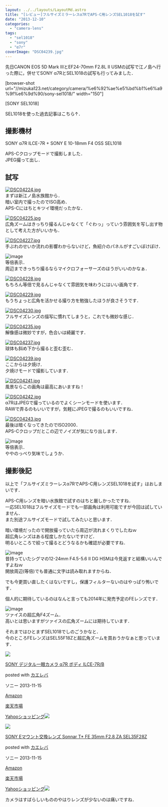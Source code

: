 ```yaml
---
layout: ../../layouts/LayoutMd.astro
title: "[レビュー]フルサイズミラーレスα7RでAPS-C用レンズSEL1018を試す"
date: "2013-12-10"
categories: 
  - "camera-lens"
tags: 
  - "sel1018"
  - "sony"
  - "α7r"
coverImage: "DSC04239.jpg"
---
```


先日CANON EOS 5D Mark IIIとEF24-70mm F2.8L II USMの試写で江ノ島へ行った際に，併せてSONY α7RとSEL1018の試写も行ってみました．

\[browser-shot url="//mizuka123.net/category/camera/%e6%92%ae%e5%bd%b1%e6%a9%9f%e6%9d%90/sony-sel1018/" width="150"\]

[SONY SEL1018]

SEL1018を使った過去記事はこちら↑．

## 撮影機材

SONY α7R ILCE-7R + SONY E 10-18mm F4 OSS SEL1018

APS-Cクロップモードで撮影しました．  
JPEG撮って出し．

## 試写

[![DSC04224.jpg](/archive/images/11262246655_592500d7ff_b.jpg)](http://www.flickr.com/photos/67522130@N08/11262246655/ "DSC04224.jpg")  
まずは新江ノ島水族館から．  
暗い室内で撮ったのでISO高め．  
APS-Cにはちとキツイ環境だったかな．

[![DSC04225.jpg](/archive/images/11262249845_1c443e5898_b.jpg)](http://www.flickr.com/photos/67522130@N08/11262249845/ "DSC04225.jpg")  
広角ズームはきっちり撮るんじゃなくて「ぐわっ」っていう雰囲気を写し出す物として考えた方がいいかも．

[![DSC04227.jpg](/archive/images/11262297144_5bd421be09_b.jpg)](http://www.flickr.com/photos/67522130@N08/11262297144/ "DSC04227.jpg")  
手ぶれのせいか流れの影響わからないけど，魚紹介のパネルがすごいぼけぼけ．

![image](/archive/images/image6.png "image")  
等倍表示．  
周辺まできっちり撮るならマイクロフォーサーズのほうがいいのかなぁ．

[![DSC04228.jpg](/archive/images/11262300534_0b52d931fa_b.jpg)](http://www.flickr.com/photos/67522130@N08/11262300534/ "DSC04228.jpg")  
もちろん等倍で見るんじゃなくて雰囲気を味わうにはいい画角です．

[![DSC04229.jpg](/archive/images/11262303054_e38196869e_b.jpg)](http://www.flickr.com/photos/67522130@N08/11262303054/ "DSC04229.jpg")  
もうちょっと広角を活かせる撮り方を勉強したほうが良さそうです．

[![DSC04230.jpg](/archive/images/11262305864_fd2798fed7_b.jpg)](http://www.flickr.com/photos/67522130@N08/11262305864/ "DSC04230.jpg")  
フルサイズレンズの描写に慣れてしまうと，これでも微妙な感じ．

[![DSC04235.jpg](/archive/images/11262263295_5a18014b9f_b.jpg)](http://www.flickr.com/photos/67522130@N08/11262263295/ "DSC04235.jpg")  
解像感は微妙ですが，色合いは綺麗です．

[![DSC04237.jpg](/archive/images/11262297276_cc98250d9d_b.jpg)](http://www.flickr.com/photos/67522130@N08/11262297276/ "DSC04237.jpg")  
球体も斜め下から撮ると歪む歪む．

[![DSC04239.jpg](/archive/images/11262299416_c3553462ce_b.jpg)](http://www.flickr.com/photos/67522130@N08/11262299416/ "DSC04239.jpg")  
ここからは夕焼け．  
夕焼けモードで撮影しています．

[![DSC04241.jpg](/archive/images/11262302276_eb41fa088e_b.jpg)](http://www.flickr.com/photos/67522130@N08/11262302276/ "DSC04241.jpg")  
風景ならこの画角は最高にあいますね！

[![DSC04242.jpg](/archive/images/11262305246_d661ffe04b_b.jpg)](http://www.flickr.com/photos/67522130@N08/11262305246/ "DSC04242.jpg")  
α7RはJPEGで撮っているのでよくシーンモードを使います．  
RAWで弄るのもいいですが，気軽にJPEGで撮るのもいいですね．

[![DSC04243.jpg](/archive/images/11262362553_594c1d0a3f_b.jpg)](http://www.flickr.com/photos/67522130@N08/11262362553/ "DSC04243.jpg")  
最後は暗くなってきたのでISO2000．  
APS-Cクロップだとこの辺でノイズが気になり出します．

![image](/archive/images/image7.png "image")  
等倍表示．  
ややのっぺり気味でしょうか．

## 撮影後記

以上で「フルサイズミラーレスα7RでAPS-C用レンズSEL1018を試す」はおしまいです．

APS-C用レンズを暗い水族館で試すのはちと厳しかったですね．  
一応SEL1018はフルサイズモードでも一部画角は利用可能ですが今回は試していません．  
また別途フルサイズモードで試してみたいと思います．

暗い環境だったので開放撮っていたら周辺が流れまくりでしたねｗ  
超広角レンズはある程度しかたないですけど．  
明るいところで絞って撮るとどうなるかも確認が必要ですね．

![image](/archive/images/image8.png "image")   
昔持っていたシグマの12-24mm F4.5-5.6 II DG HSMは今見返すと結構いいんですよねｗ  
開放周辺(等倍)でも普通に文字は読み取れますからね．

でも今更買い直したくはないですし，保護フィルターないのはやっぱり怖いです．

個人的に期待しているのはなんと言っても2014年に発売予定のFEレンズです．

![image](/archive/images/image9.png "image")  
ツァイスの超広角F4ズーム．  
高いとは思いますがツァイスの広角ズームには期待しています．

それまではひとまずSEL1018でしのごうかなと．  
今のところFEレンズはSEL55F18Zと超広角ズームを買おうかなぁと思っています．

[![](/archive/images/41O6g3zCUsL._SL160_.jpg)](https://www.amazon.co.jp/exec/obidos/ASIN/B00FXKLN58/mizuka123-22/ref=nosim/)

[SONY デジタル一眼カメラ α7R ボディ ILCE-7R/B](https://www.amazon.co.jp/exec/obidos/ASIN/B00FXKLN58/mizuka123-22/ref=nosim/)

posted with [カエレバ](http://kaereba.com)

ソニー 2013-11-15

[Amazon](http://www.amazon.co.jp/gp/search?keywords=ILCE-7R%2FB&__mk_ja_JP=%83J%83%5E%83J%83i&tag=mizuka123-22 "アマゾン")

[楽天市場](http://hb.afl.rakuten.co.jp/hgc/032b53ee.4b34c5ee.0f4a541e.f440145e/?pc=http%3A%2F%2Fsearch.rakuten.co.jp%2Fsearch%2Fmall%2FILCE-7R%252FB%2F-%2Ff.1-p.1-s.1-sf.0-st.A-v.2%3Fx%3D0%26scid%3Daf_ich_link_urltxt%26m%3Dhttp%3A%2F%2Fm.rakuten.co.jp%2F "楽天市場")

[Yahooショッピング![](//ad.jp.ap.valuecommerce.com/servlet/gifbanner?sid=3066752&pid=881990642)](//ck.jp.ap.valuecommerce.com/servlet/referral?sid=3066752&pid=881990642&vc_url=http%3A%2F%2Fshopping.search.yahoo.co.jp%2Fsearch%3FuIv%3Don%26ei%3DUTF-8%26tab_ex%3Dcommerce%26slider%3D0%26va%3DILCE-7R%252FB "Yahooショッピング")

[![](/archive/images/414q-Wv0XEL._SL160_.jpg)](https://www.amazon.co.jp/exec/obidos/ASIN/B00FXKLQWI/mizuka123-22/ref=nosim/)

[SONY Eマウント交換レンズ Sonnar T\* FE 35mm F2.8 ZA SEL35F28Z](https://www.amazon.co.jp/exec/obidos/ASIN/B00FXKLQWI/mizuka123-22/ref=nosim/)

posted with [カエレバ](http://kaereba.com)

ソニー 2013-11-15

[Amazon](http://www.amazon.co.jp/gp/search?keywords=F2.8%20SEL35F28Z&__mk_ja_JP=%83J%83%5E%83J%83i&tag=mizuka123-22 "アマゾン")

[楽天市場](http://hb.afl.rakuten.co.jp/hgc/032b53ee.4b34c5ee.0f4a541e.f440145e/?pc=http%3A%2F%2Fsearch.rakuten.co.jp%2Fsearch%2Fmall%2FF2.8%2520SEL35F28Z%2F-%2Ff.1-p.1-s.1-sf.0-st.A-v.2%3Fx%3D0%26scid%3Daf_ich_link_urltxt%26m%3Dhttp%3A%2F%2Fm.rakuten.co.jp%2F "楽天市場")

[Yahooショッピング![](//ad.jp.ap.valuecommerce.com/servlet/gifbanner?sid=3066752&pid=881990642)](//ck.jp.ap.valuecommerce.com/servlet/referral?sid=3066752&pid=881990642&vc_url=http%3A%2F%2Fshopping.search.yahoo.co.jp%2Fsearch%3FuIv%3Don%26ei%3DUTF-8%26tab_ex%3Dcommerce%26slider%3D0%26va%3DF2.8%2520SEL35F28Z "Yahooショッピング")

カメラはすばらしいもののやはりレンズが少ないのは痛いですね．
